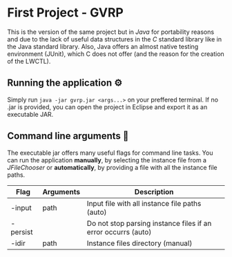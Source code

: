 # First Project - GVRP

This is the version of the same project but in *Java* for portability reasons and due to the lack of useful data structures in the *C* standard library like in the Java standard library. Also, Java offers an almost native testing environment (JUnit), which C does not offer (and the reason for the creation of the LWCTL).

## Running the application :gear:

Simply run `java -jar gvrp.jar <args...>` on your preffered terminal. If no .jar is provided, you can open the project in Eclipse and export it as an executable JAR.

## Command line arguments :scroll:

The executable jar offers many useful flags for command line tasks. You can run the application **manually**, by selecting the instance file from a *JFileChooser* or **automatically**, by providing a file with all the instance file paths.

| Flag     | Arguments | Description |
|----------|-----------|-------------|
| -input   | path      | Input file with all instance file paths (auto) |
| -persist |           | Do not stop parsing instance files if an error occurrs (auto) |
| -idir    | path      | Instance files directory (manual) |
